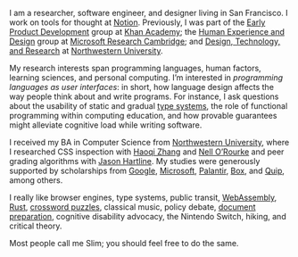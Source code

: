 I am a researcher, software engineer, and designer living in San Francisco. I work on tools for thought at [Notion](https://notion.so/about). Previously, I was part of the [Early Product Development](https://early.khanacademy.org/) group at [Khan Academy](https://khanacademy.org); the [Human Experience and Design](https://hxd.research.microsoft.com/) group at [Microsoft Research Cambridge](https://www.microsoft.com/en-us/research/lab/microsoft-research-cambridge/); and [Design, Technology, and Research](http://dtr.northwestern.edu/) at [Northwestern University](http://northwestern.edu).

My research interests span programming languages, human factors, learning sciences, and personal computing.
I&rsquo;m interested in _programming languages as user interfaces_: in short, how language design affects the way people think about and write programs.
For instance, I ask questions about the usability of static and gradual [type systems](https://twitter.com/soylentqueen/status/1140838786043002881), the role of functional programming within computing education, and how provable guarantees might alleviate cognitive load while writing software. 

I received my BA in Computer Science from [Northwestern University](http://northwestern.edu), where I researched CSS inspection with [Haoqi Zhang](http://users.eecs.northwestern.edu/~hq) and [Nell O&rsquo;Rourke](http://www.eleanorourke.com) and peer grading algorithms with [Jason Hartline](https://sites.northwestern.edu/hartline/).
My studies were generously supported by scholarships from [Google](https://buildyourfuture.withgoogle.com/scholarships/google-lime-scholarship/), [Microsoft](https://careers.microsoft.com/us/en/usscholarshipprogram), [Palantir](https://www.palantir.com/students/scholarship/wit-north-america/), [Box](http://www.boxdiversityscholarship.com/), and [Quip](https://quip.com/scholarship), among others.

I really like browser engines, type systems, public transit, [WebAssembly](https://webassembly.org/), [Rust](https://www.rust-lang.org/en-US/), [crossword puzzles](https://twitter.com/soylentqueen/status/1002202872266874880), classical music, policy debate, [document preparation](https://pandoc.org/), cognitive disability advocacy, the Nintendo Switch, hiking, and critical theory.

Most people call me Slim; you should feel free to do the same.
